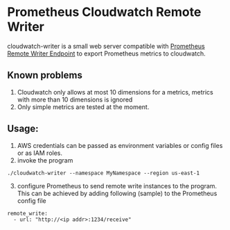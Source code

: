 # Prometheus Cloudwatch Remote Writer

cloudwatch-writer is a small web server compatible with [Prometheus Remote Writer Endpoint](https://prometheus.io/docs/prometheus/latest/configuration/configuration/#<remote_write>) to export Prometheus metrics to cloudwatch.

## Known problems
1. Cloudwatch only allows at most 10 dimensions for a metrics, metrics with more
   than 10 dimensions is ignored
2. Only simple metrics are tested at the moment.

## Usage:
1. AWS credentials can be passed as environment variables or config files or as IAM roles.
2. invoke the program

```
./cloudwatch-writer --namespace MyNamespace --region us-east-1
```

3. configure Prometheus to send remote write instances to the program. This can be achieved by adding following (sample) to the Prometheus config file

```
remote_write:
  - url: "http://<ip addr>:1234/receive"
```
